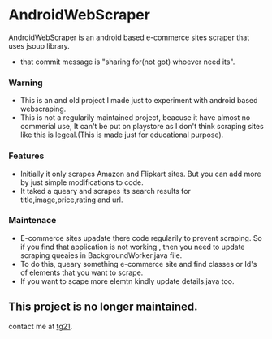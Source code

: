 # AndroidWebScraper
AndroidWebScraper is an android based e-commerce sites scraper that uses jsoup library.

- that commit message is "sharing for(not got) whoever need its".

### Warning
- This is an and old project I made just to experiment with android based webscraping.
- This is not a regularily maintained project, beacuse it have almost no commerial use, It can't be put on playstore as I don't think scraping sites like this is legeal.(This is made just for educational purpose).

### Features
- Initially it only scrapes Amazon and Flipkart sites. But you can add more by just simple modifications to code.
- It taked a queary and scrapes its search results for title,image,price,rating and url.

### Maintenace
- E-commerce sites upadate there code regularily to prevent scraping. So if you find that application is not working , then you need to update scraping queaies in BackgroundWorker.java file.
- To do this, queary something e-commerce site and find classes or Id's of elements that you want to scrape.
- If you want to scape more elemtn kindly update details.java too.

## This project is no longer maintained.

contact me at [tg21](https://tg21.github.io).
